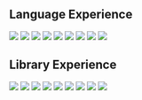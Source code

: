

<!--
**Shayan-Bravo/Shayan-Bravo** is a ✨ _special_ ✨ repository because its `README.md` (this file) appears on your GitHub profile.

Here are some ideas to get you started:

- 🔭 I’m currently working on ...
- 🌱 I’m currently learning ...
- 👯 I’m looking to collaborate on ...
- 🤔 I’m looking for help with ...
- 💬 Ask me about ...
- 📫 How to reach me: ...
- 😄 Pronouns: ...
- ⚡ Fun fact: ...
-->
## Language Experience

<img src="https://img.shields.io/badge/Python-grey.svg?&style=flat-square&logo=Python"> <img src="https://img.shields.io/badge/C++-grey.svg?&style=flat-square&logo=C++"> <img src="https://img.shields.io/badge/C-grey.svg?&style=flat-square&logo=C"> <img src="https://img.shields.io/badge/Java-grey.svg?&style=flat-square&logo=Java"> <img src="https://img.shields.io/badge/JavaScript-grey.svg?&style=flat-square&logo=JavaScript"> <img src="https://img.shields.io/badge/TypeScript-grey.svg?&style=flat-square&logo=TypeScript"> <img src="https://img.shields.io/badge/Dart-grey.svg?&style=flat-square&logo=Dart"> <img src="https://img.shields.io/badge/PostgreSQL-grey.svg?&style=flat-square&logo=PostgreSQL"> <img src="https://img.shields.io/badge/MySQL-grey.svg?&style=flat-square&logo=MySQL">

## Library Experience
<img src="https://img.shields.io/badge/React-grey.svg?style=for-the-badge&logo=appveyor&logo=React">
<img src="https://img.shields.io/badge/Express-grey.svg?style=for-the-badge&logo=appveyor&logo=Express">
<img src="https://img.shields.io/badge/NodeJs-grey.svg?style=for-the-badge&logo=appveyor&logo=NodeJs">
<img src="https://img.shields.io/badge/OpenCV-grey.svg?style=for-the-badge&logo=appveyor&logo=OpenCV">
<img src="https://img.shields.io/badge/NumPy-grey.svg?style=for-the-badge&logo=appveyor&logo=NumPy">
<img src="https://img.shields.io/badge/PyTorch-grey.svg?style=for-the-badge&logo=appveyor&logo=PyTorch">
<img src="https://img.shields.io/badge/FFmpeg-grey.svg?style=for-the-badge&logo=appveyor&logo=FFmpeg">
<img src="https://img.shields.io/badge/TensorFlow-grey.svg?style=for-the-badge&logo=appveyor&logo=TensorFlow">
<img src="https://img.shields.io/badge/Keras-grey.svg?style=for-the-badge&logo=appveyor&logo=Keras">
